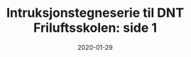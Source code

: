 ---
title: "Intruksjonstegneserie til DNT Friluftsskolen: side 1"
date: 2020-01-29
categories:
    - digital art
tags: 
    - instruksjon
span: 2h
---